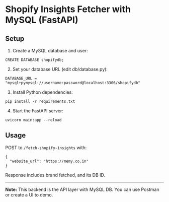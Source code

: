 # Shopify Insights Fetcher with MySQL (FastAPI)

## Setup

1. Create a MySQL database and user:

```
CREATE DATABASE shopifydb;
```

2. Set your database URL (edit db/database.py):

```
DATABASE_URL = "mysql+pymysql://username:password@localhost:3306/shopifydb"
```

3. Install Python dependencies:

```
pip install -r requirements.txt
```

4. Start the FastAPI server:

```
uvicorn main:app --reload
```

## Usage

POST to `/fetch-shopify-insights` with:
```
{
  "website_url": "https://memy.co.in"
}
```

Response includes brand fetched, and its DB ID.

---

**Note:** This backend is the API layer with MySQL DB. You can use Postman or create a UI to demo.
